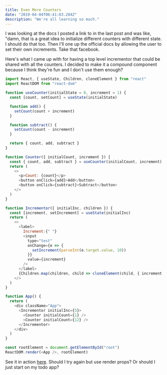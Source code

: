 ```yaml
---
title: Even More Counters
date: "2019-04-04T06:41:03.284Z"
description: "We're all learning so much."
---
```


I was looking at the docs I posted a link to in the last post and was like, "damn, that is a great idea to initialize different counters with different state. I should do that too. Then I'll one up the official docs by allowing the user to set their own increments. Take that facebook.

Here's what I came up with for having a top level incrementor that could be shared with all the counters. I decided to make it a compound component because I think they're fun and I don't use them enough?

```javascript
import React, { useState, Children, cloneElement } from "react"
import ReactDOM from "react-dom"

function useCounter(initialState = 0, increment = 1) {
  const [count, setCount] = useState(initialState)

  function add() {
    setCount(count + increment)
  }

  function subtract() {
    setCount(count - increment)
  }

  return { count, add, subtract }
}

function Counter({ initialCount, increment }) {
  const { count, add, subtract } = useCounter(initialCount, increment)
  return (
    <>
      <p>Count: {count}</p>
      <button onClick={add}>Add</button>
      <button onClick={subtract}>Subtract</button>
    </>
  )
}

function Incrementor({ initialInc, children }) {
  const [increment, setIncrement] = useState(initialInc)
  return (
    <>
      <label>
        Increment:{" "}
        <input
          type="test"
          onChange={e => {
            setIncrement(parseInt(e.target.value, 10))
          }}
          value={increment}
        />
      </label>
      {Children.map(children, child => cloneElement(child, { increment }))}
    </>
  )
}

function App() {
  return (
    <div className="App">
      <Incrementor initialInc={5}>
        <Counter initialCount={1} />
        <Counter initialCount={12} />
      </Incrementor>
    </div>
  )
}

const rootElement = document.getElementById("root")
ReactDOM.render(<App />, rootElement)
```

See it in action [here](https://codesandbox.io/s/n5167r6kvm?fontsize=14). Should I try again but use render props? Or should I just start on my todo app?
